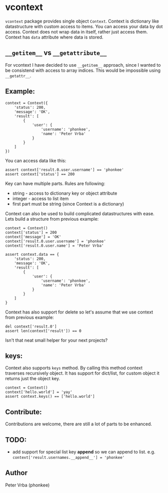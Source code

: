 vcontext
========

`vcontext` package provides single object `Context`. 
Context is dictionary like datastructure with custom access to items.
You can access your data by dot access. 
Context does not wrap data in itself, rather just access them. Context has `data` attribute where data is stored.

`__getitem__` vs `__getattribute__`
-------------------------------

For vcontext I have decided to use `__getitem__` approach, since I wanted to be consistend with access to array indices.
This would be impossible using `__getattr__`.


Example:
--------
    
    context = Context({
        'status': 200,
        'message': 'OK',
        'result': [
            {
                'user': {
                    'username': 'phonkee',
                    'name': 'Peter Vrba'
                }
            }
        ]
    })

You can access data like this:
    
    assert context['result.0.user.username'] == 'phonkee'
    assert context['status'] == 200
    
Key can have multiple parts. Rules are following:
* string - access to dictionary key or object attribute
* integer - access to list item
* first part must be string (since Context is a dictionary)

Context can also be used to build complicated datastructures with ease.
Lets build a structure from previous example:
    
    context = Context()
    context['status'] = 200
    context['message'] = 'OK'
    context['result.0.user.username'] = 'phonkee'
    context['result.0.user.name'] = 'Peter Vrba'

    assert context.data == {
        'status': 200,
        'message': 'OK',
        'result': [
            {
                'user': {
                    'username': 'phonkee',
                    'name': 'Peter Vrba'
                }
            }
        ]
    }

Context has also support for delete so let's assume that we use context from previous example:

    del context['result.0']
    assert len(context['result']) == 0

Isn't that neat small helper for your next projects?

keys:
-----

Context also supports `keys` method. By calling this method context traverses recursively object. It has support for
dict/list, for custom object it returns just the object key.

    context = Context()
    context['hello.world'] = 'yay'
    assert context.keys() == ['hello.world']


Contribute:
-----------

Contributions are welcome, there are still a lot of parts to be enhanced.


TODO:
-----
* add support for special list key __append__ so we can append to list. e.g. `context['result.usernames.__append__'] = 'phonkee'` 

Author
------

Peter Vrba (phonkee)
